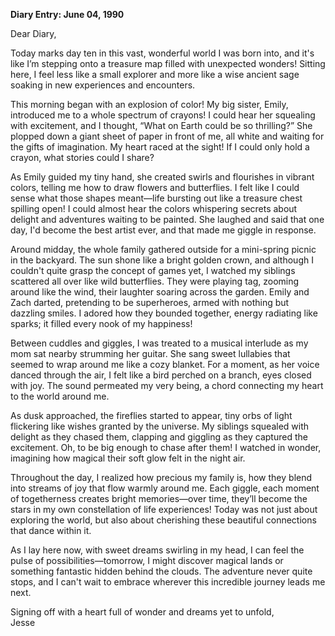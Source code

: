 
**Diary Entry: June 04, 1990**

Dear Diary,

Today marks day ten in this vast, wonderful world I was born into, and it's like I’m stepping onto a treasure map filled with unexpected wonders! Sitting here, I feel less like a small explorer and more like a wise ancient sage soaking in new experiences and encounters. 

This morning began with an explosion of color! My big sister, Emily, introduced me to a whole spectrum of crayons! I could hear her squealing with excitement, and I thought, “What on Earth could be so thrilling?” She plopped down a giant sheet of paper in front of me, all white and waiting for the gifts of imagination. My heart raced at the sight! If I could only hold a crayon, what stories could I share?

As Emily guided my tiny hand, she created swirls and flourishes in vibrant colors, telling me how to draw flowers and butterflies. I felt like I could sense what those shapes meant—life bursting out like a treasure chest spilling open! I could almost hear the colors whispering secrets about delight and adventures waiting to be painted. She laughed and said that one day, I'd become the best artist ever, and that made me giggle in response.

Around midday, the whole family gathered outside for a mini-spring picnic in the backyard. The sun shone like a bright golden crown, and although I couldn't quite grasp the concept of games yet, I watched my siblings scattered all over like wild butterflies. They were playing tag, zooming around like the wind, their laughter soaring across the garden. Emily and Zach darted, pretending to be superheroes, armed with nothing but dazzling smiles. I adored how they bounded together, energy radiating like sparks; it filled every nook of my happiness!

Between cuddles and giggles, I was treated to a musical interlude as my mom sat nearby strumming her guitar. She sang sweet lullabies that seemed to wrap around me like a cozy blanket. For a moment, as her voice danced through the air, I felt like a bird perched on a branch, eyes closed with joy. The sound permeated my very being, a chord connecting my heart to the world around me.

As dusk approached, the fireflies started to appear, tiny orbs of light flickering like wishes granted by the universe. My siblings squealed with delight as they chased them, clapping and giggling as they captured the excitement. Oh, to be big enough to chase after them! I watched in wonder, imagining how magical their soft glow felt in the night air.

Throughout the day, I realized how precious my family is, how they blend into streams of joy that flow warmly around me. Each giggle, each moment of togetherness creates bright memories—over time, they’ll become the stars in my own constellation of life experiences! Today was not just about exploring the world, but also about cherishing these beautiful connections that dance within it.

As I lay here now, with sweet dreams swirling in my head, I can feel the pulse of possibilities—tomorrow, I might discover magical lands or something fantastic hidden behind the clouds. The adventure never quite stops, and I can't wait to embrace wherever this incredible journey leads me next.

Signing off with a heart full of wonder and dreams yet to unfold,  
Jesse
